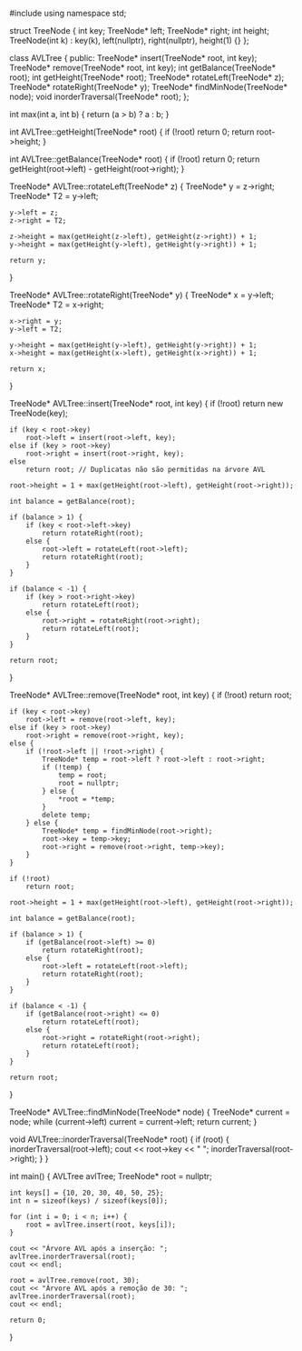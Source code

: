 #include <iostream>
using namespace std;

struct TreeNode {
    int key;
    TreeNode* left;
    TreeNode* right;
    int height;
    TreeNode(int k) : key(k), left(nullptr), right(nullptr), height(1) {}
};

class AVLTree {
public:
    TreeNode* insert(TreeNode* root, int key);
    TreeNode* remove(TreeNode* root, int key);
    int getBalance(TreeNode* root);
    int getHeight(TreeNode* root);
    TreeNode* rotateLeft(TreeNode* z);
    TreeNode* rotateRight(TreeNode* y);
    TreeNode* findMinNode(TreeNode* node);
    void inorderTraversal(TreeNode* root);
};

int max(int a, int b) {
    return (a > b) ? a : b;
}

int AVLTree::getHeight(TreeNode* root) {
    if (!root)
        return 0;
    return root->height;
}

int AVLTree::getBalance(TreeNode* root) {
    if (!root)
        return 0;
    return getHeight(root->left) - getHeight(root->right);
}

TreeNode* AVLTree::rotateLeft(TreeNode* z) {
    TreeNode* y = z->right;
    TreeNode* T2 = y->left;

    y->left = z;
    z->right = T2;

    z->height = max(getHeight(z->left), getHeight(z->right)) + 1;
    y->height = max(getHeight(y->left), getHeight(y->right)) + 1;

    return y;
}

TreeNode* AVLTree::rotateRight(TreeNode* y) {
    TreeNode* x = y->left;
    TreeNode* T2 = x->right;

    x->right = y;
    y->left = T2;

    y->height = max(getHeight(y->left), getHeight(y->right)) + 1;
    x->height = max(getHeight(x->left), getHeight(x->right)) + 1;

    return x;
}

TreeNode* AVLTree::insert(TreeNode* root, int key) {
    if (!root)
        return new TreeNode(key);

    if (key < root->key)
        root->left = insert(root->left, key);
    else if (key > root->key)
        root->right = insert(root->right, key);
    else
        return root; // Duplicatas não são permitidas na árvore AVL

    root->height = 1 + max(getHeight(root->left), getHeight(root->right));

    int balance = getBalance(root);

    if (balance > 1) {
        if (key < root->left->key)
            return rotateRight(root);
        else {
            root->left = rotateLeft(root->left);
            return rotateRight(root);
        }
    }

    if (balance < -1) {
        if (key > root->right->key)
            return rotateLeft(root);
        else {
            root->right = rotateRight(root->right);
            return rotateLeft(root);
        }
    }

    return root;
}

TreeNode* AVLTree::remove(TreeNode* root, int key) {
    if (!root)
        return root;

    if (key < root->key)
        root->left = remove(root->left, key);
    else if (key > root->key)
        root->right = remove(root->right, key);
    else {
        if (!root->left || !root->right) {
            TreeNode* temp = root->left ? root->left : root->right;
            if (!temp) {
                temp = root;
                root = nullptr;
            } else {
                *root = *temp;
            }
            delete temp;
        } else {
            TreeNode* temp = findMinNode(root->right);
            root->key = temp->key;
            root->right = remove(root->right, temp->key);
        }
    }

    if (!root)
        return root;

    root->height = 1 + max(getHeight(root->left), getHeight(root->right));

    int balance = getBalance(root);

    if (balance > 1) {
        if (getBalance(root->left) >= 0)
            return rotateRight(root);
        else {
            root->left = rotateLeft(root->left);
            return rotateRight(root);
        }
    }

    if (balance < -1) {
        if (getBalance(root->right) <= 0)
            return rotateLeft(root);
        else {
            root->right = rotateRight(root->right);
            return rotateLeft(root);
        }
    }

    return root;
}

TreeNode* AVLTree::findMinNode(TreeNode* node) {
    TreeNode* current = node;
    while (current->left)
        current = current->left;
    return current;
}

void AVLTree::inorderTraversal(TreeNode* root) {
    if (root) {
        inorderTraversal(root->left);
        cout << root->key << " ";
        inorderTraversal(root->right);
    }
}

int main() {
    AVLTree avlTree;
    TreeNode* root = nullptr;

    int keys[] = {10, 20, 30, 40, 50, 25};
    int n = sizeof(keys) / sizeof(keys[0]);

    for (int i = 0; i < n; i++) {
        root = avlTree.insert(root, keys[i]);
    }

    cout << "Árvore AVL após a inserção: ";
    avlTree.inorderTraversal(root);
    cout << endl;

    root = avlTree.remove(root, 30);
    cout << "Árvore AVL após a remoção de 30: ";
    avlTree.inorderTraversal(root);
    cout << endl;

    return 0;
}
